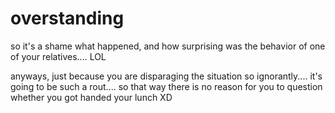 # overstanding
so it's a shame what happened, and how surprising was the behavior of one of your relatives.... LOL

anyways, just because you are disparaging the situation so ignorantly.... it's going to be such a rout.... so that way there is no reason for you to question whether you got handed your lunch XD
